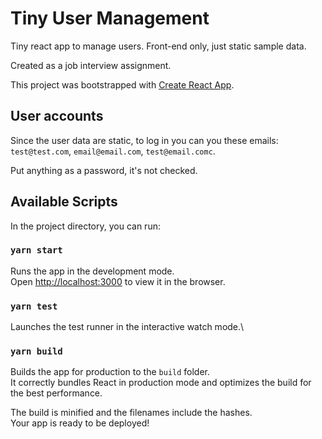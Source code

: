 # Tiny User Management

Tiny react app to manage users. Front-end only, just static sample data.

Created as a job interview assignment.

This project was bootstrapped with [Create React App](https://github.com/facebook/create-react-app).

## User accounts

Since the user data are static, to log in you can you these emails: `test@test.com`, `email@email.com`, `test@email.comc`.

Put anything as a password, it's not checked.

## Available Scripts

In the project directory, you can run:

### `yarn start`

Runs the app in the development mode.\
Open [http://localhost:3000](http://localhost:3000) to view it in the browser.

### `yarn test`

Launches the test runner in the interactive watch mode.\

### `yarn build`

Builds the app for production to the `build` folder.\
It correctly bundles React in production mode and optimizes the build for the best performance.

The build is minified and the filenames include the hashes.\
Your app is ready to be deployed!
